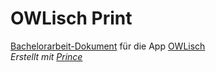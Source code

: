 # OWLisch Print
[Bachelorarbeit-Dokument](https://github.com/JakobMe/owlisch-print/blob/master/out/print.pdf) für die App [OWLisch](https://github.com/JakobMe/owlisch)  
*Erstellt mit [Prince](https://www.princexml.com)*
